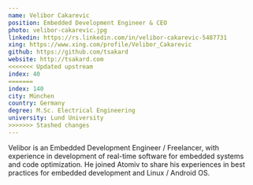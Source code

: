 ```yaml
---
name: Velibor Cakarevic
position: Embedded Development Engineer & CEO
photo: velibor-cakarevic.jpg
linkedin: https://rs.linkedin.com/in/velibor-cakarevic-5487731
xing: https://www.xing.com/profile/Velibor_Cakarevic
github: https://github.com/tsakard
website: http://tsakard.com
<<<<<<< Updated upstream
index: 40
=======
index: 140
city: München
country: Germany
degree: M.Sc. Electrical Engineering
university: Lund University
>>>>>>> Stashed changes
---
```

Velibor is an Embedded Development Engineer / Freelancer, with experience in development of real-time software for embedded systems and code optimization. He joined Atomiv to share his experiences in best practices for embedded development and Linux / Android OS.
